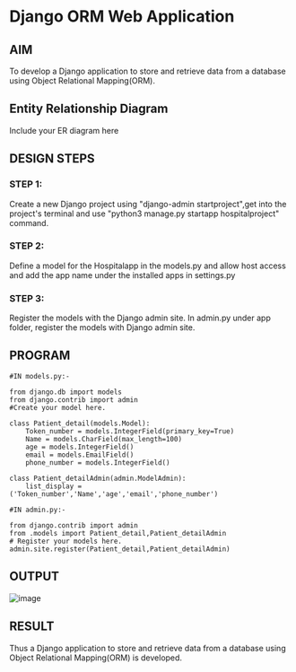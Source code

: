 # Django ORM Web Application

## AIM
To develop a Django application to store and retrieve data from a database using Object Relational Mapping(ORM).

## Entity Relationship Diagram

Include your ER diagram here

## DESIGN STEPS

### STEP 1:
Create a new Django project using "django-admin startproject",get into the project's terminal and use "python3 manage.py startapp hospitalproject" command.

### STEP 2:
Define a model for the Hospitalapp in the models.py and allow host access and add the app name under the installed apps in settings.py

### STEP 3:
Register the models with the Django admin site. In admin.py under app folder, register the models with Django admin site.

## PROGRAM
```
#IN models.py:-

from django.db import models
from django.contrib import admin
#Create your model here.

class Patient_detail(models.Model):
    Token_number = models.IntegerField(primary_key=True)
    Name = models.CharField(max_length=100)
    age = models.IntegerField()
    email = models.EmailField()
    phone_number = models.IntegerField()

class Patient_detailAdmin(admin.ModelAdmin):
    list_display = ('Token_number','Name','age','email','phone_number')

#IN admin.py:-

from django.contrib import admin
from .models import Patient_detail,Patient_detailAdmin
# Register your models here.
admin.site.register(Patient_detail,Patient_detailAdmin)

```
## OUTPUT


![image](https://user-images.githubusercontent.com/119417735/230150714-e8ce5d68-1a0b-496c-a929-9202e8d00967.png)


## RESULT
Thus a Django application to store and retrieve data from a database using Object Relational Mapping(ORM) is developed.
